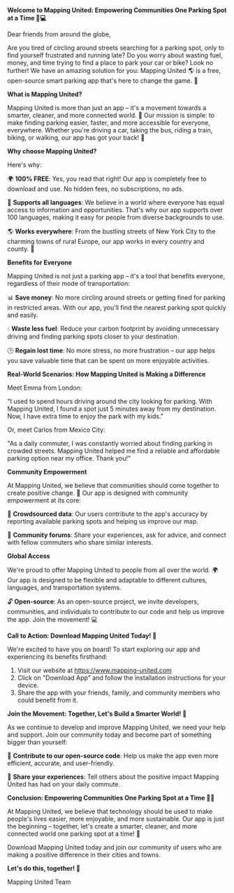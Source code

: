 **Welcome to Mapping United: Empowering Communities One Parking Spot at a Time 🚗💻**

Dear friends from around the globe,

Are you tired of circling around streets searching for a parking spot, only to find yourself frustrated and running late? Do you worry about wasting fuel, money, and time trying to find a place to park your car or bike? Look no further! We have an amazing solution for you: Mapping United 🌎 is a free, open-source smart parking app that's here to change the game. 🤯

**What is Mapping United?**

Mapping United is more than just an app – it's a movement towards a smarter, cleaner, and more connected world. 🌟 Our mission is simple: to make finding parking easier, faster, and more accessible for everyone, everywhere. Whether you're driving a car, taking the bus, riding a train, biking, or walking, our app has got your back! 🙏

**Why choose Mapping United?**

Here's why:

🌍 **100% FREE**: Yes, you read that right! Our app is completely free to download and use. No hidden fees, no subscriptions, no ads.

💬 **Supports all languages**: We believe in a world where everyone has equal access to information and opportunities. That's why our app supports over 100 languages, making it easy for people from diverse backgrounds to use.

🌎 **Works everywhere**: From the bustling streets of New York City to the charming towns of rural Europe, our app works in every country and county. 🚀

**Benefits for Everyone**

Mapping United is not just a parking app – it's a tool that benefits everyone, regardless of their mode of transportation:

📊 **Save money**: No more circling around streets or getting fined for parking in restricted areas. With our app, you'll find the nearest parking spot quickly and easily.

💧 **Waste less fuel**: Reduce your carbon footprint by avoiding unnecessary driving and finding parking spots closer to your destination.

🕒 **Regain lost time**: No more stress, no more frustration – our app helps you save valuable time that can be spent on more enjoyable activities.

**Real-World Scenarios: How Mapping United is Making a Difference**

Meet Emma from London:

"I used to spend hours driving around the city looking for parking. With Mapping United, I found a spot just 5 minutes away from my destination. Now, I have extra time to enjoy the park with my kids."

Or, meet Carlos from Mexico City:

"As a daily commuter, I was constantly worried about finding parking in crowded streets. Mapping United helped me find a reliable and affordable parking option near my office. Thank you!"

**Community Empowerment**

At Mapping United, we believe that communities should come together to create positive change. 🌈 Our app is designed with community empowerment at its core:

🤝 **Crowdsourced data**: Our users contribute to the app's accuracy by reporting available parking spots and helping us improve our map.

💬 **Community forums**: Share your experiences, ask for advice, and connect with fellow commuters who share similar interests.

**Global Access**

We're proud to offer Mapping United to people from all over the world. 🌍 Our app is designed to be flexible and adaptable to different cultures, languages, and transportation systems.

🔓 **Open-source**: As an open-source project, we invite developers, communities, and individuals to contribute to our code and help us improve the app. Join the movement! 💻

**Call to Action: Download Mapping United Today! 🎉**

We're excited to have you on board! To start exploring our app and experiencing its benefits firsthand:

1. Visit our website at https://www.mapping-united.com
2. Click on "Download App" and follow the installation instructions for your device.
3. Share the app with your friends, family, and community members who could benefit from it.

**Join the Movement: Together, Let's Build a Smarter World! 🌟**

As we continue to develop and improve Mapping United, we need your help and support. Join our community today and become part of something bigger than yourself:

🤝 **Contribute to our open-source code**: Help us make the app even more efficient, accurate, and user-friendly.

💬 **Share your experiences**: Tell others about the positive impact Mapping United has had on your daily commute.

**Conclusion: Empowering Communities One Parking Spot at a Time 🚗💕**

At Mapping United, we believe that technology should be used to make people's lives easier, more enjoyable, and more sustainable. Our app is just the beginning – together, let's create a smarter, cleaner, and more connected world one parking spot at a time! 🌟

Download Mapping United today and join our community of users who are making a positive difference in their cities and towns.

**Let's do this, together! 💪**

Mapping United Team